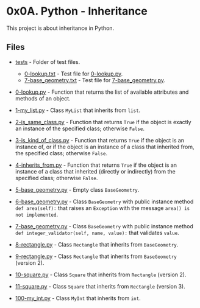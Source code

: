 # 0x0A. Python - Inheritance

This project is about inheritance in Python.

## Files

- [tests](tests) - Folder of test files.
	- [0-lookup.txt](tests/0-lookup.txt) - Test file for [0-lookup.py](0-lookup.py).
	- [7-base_geometry.txt](tests/7-base_geometry.txt) - Test file for [7-base_geometry.py](7-base_geometry.py).

- [0-lookup.py](0-lookup.py) - Function that returns the list of available attributes and methods of an object.

- [1-my_list.py](1-my_list.py) - Class `MyList` that inherits from `list`.

- [2-is_same_class.py](2-is_same_class.py) - Function that returns `True` if the object is exactly an instance of the specified class; otherwise `False`.

- [3-is_kind_of_class.py](3-is_kind_of_class.py) - Function that returns `True` if the object is an instance of, or if the object is an instance of a class that inherited from, the specified class; otherwise `False`.

- [4-inherits_from.py](4-inherits_from.py) - Function that returns `True` if the object is an instance of a class that inherited (directly or indirectly) from the specified class; otherwise `False`.

- [5-base_geometry.py](5-base_geometry.py) - Empty class `BaseGeometry`.

- [6-base_geometry.py](6-base_geometry.py) - Class `BaseGeometry` with public instance method `def area(self):` that raises an `Exception` with the message `area() is not implemented`.

- [7-base_geometry.py](7-base_geometry.py) - Class `BaseGeometry` with public instance method `def integer_validator(self, name, value):` that validates `value`.

- [8-rectangle.py](8-rectangle.py) - Class `Rectangle` that inherits from `BaseGeometry`.

- [9-rectangle.py](9-rectangle.py) - Class `Rectangle` that inherits from `BaseGeometry` (version 2).

- [10-square.py](10-square.py) - Class `Square` that inherits from `Rectangle` (version 2).

- [11-square.py](11-square.py) - Class `Square` that inherits from `Rectangle` (version 3).

- [100-my_int.py](100-my_int.py) - Class `MyInt` that inherits from `int`.